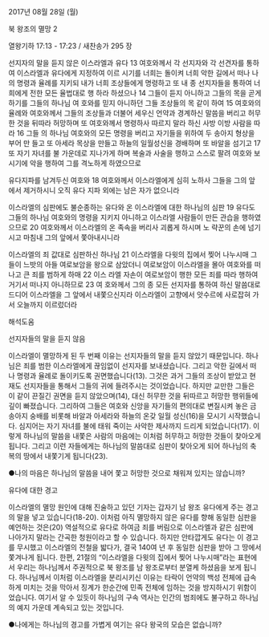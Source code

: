 2017년 08월 28일 (월)

북 왕조의 멸망 2



열왕기하 17:13 - 17:23 / 새찬송가 295 장


선지자의 말을 듣지 않은 이스라엘과 유다
13 여호와께서 각 선지자와 각 선견자를 통하여 이스라엘과 유다에게 지정하여 이르
시기를 너희는 돌이켜 너희 악한 길에서 떠나 나의 명령과 율례를 지키되 내가 너희
조상들에게 명령하고 또 내 종 선지자들을 통하여 너희에게 전한 모든 율법대로 행
하라 하셨으나 14 그들이 듣지 아니하고 그들의 목을 곧게 하기를 그들의 하나님 여
호와를 믿지 아니하던 그들 조상들의 목 같이 하여 15 여호와의 율례와 여호와께서
그들의 조상들과 더불어 세우신 언약과 경계하신 말씀을 버리고 허무한 것을 뒤따라
허망하며 또 여호와께서 명령하사 따르지 말라 하신 사방 이방 사람을 따라 16 그들
의 하나님 여호와의 모든 명령을 버리고 자기들을 위하여 두 송아지 형상을 부어 만
들고 또 아세라 목상을 만들고 하늘의 일월성신을 경배하며 또 바알을 섬기고 17 또
자기 자녀를 불 가운데로 지나가게 하며 복술과 사술을 행하고 스스로 팔려 여호와
보시기에 악을 행하여 그를 격노하게 하였으므로

유다지파를 남겨두신 여호와
18 여호와께서 이스라엘에게 심히 노하사 그들을 그의 앞에서 제거하시니 오직 유다
지파 외에는 남은 자가 없으니라

이스라엘의 심판에도 불순종하는 유다와 온 이스라엘에 대한 하나님의 심판
19 유다도 그들의 하나님 여호와의 명령을 지키지 아니하고 이스라엘 사람들이 만든
관습을 행하였으므로 20 여호와께서 이스라엘의 온 족속을 버리사 괴롭게 하시며 노
략꾼의 손에 넘기시고 마침내 그의 앞에서 쫓아내시니라

이스라엘의 죄 값대로 심판하신 하나님
21 이스라엘을 다윗의 집에서 찢어 나누시매 그들이 느밧의 아들 여로보암을 왕으로
삼았더니 여로보암이 이스라엘을 몰아 여호와를 떠나고 큰 죄를 범하게 하매 22 이스
라엘 자손이 여로보암이 행한 모든 죄를 따라 행하여 거기서 떠나지 아니하므로 23 여
호와께서 그의 종 모든 선지자를 통하여 하신 말씀대로 드디어 이스라엘을 그 앞에서
내쫓으신지라 이스라엘이 고향에서 앗수르에 사로잡혀 가서 오늘까지 이르렀더라

해석도움





선지자들의 말을 듣지 않음

이스라엘이 멸망하게 된 두 번째 이유는 선지자들의 말을 듣지 않았기 때문입니다. 하나님은 죄를 범한 이스라엘에게 끊임없이 선지자를 보내셨습니다. 그리고 악한 길에서 떠나 명령과 율례로 돌이키도록 권면했습니다(13). 그것은 과거 그들의 조상이 받았고 현재도 선지자들을 통해서 그들의 귀에 들려주시는 것이었습니다. 하지만 교만한 그들은 이 같이 끈질긴 권면을 듣지 않았으며(14), 대신 허무한 것을 뒤따르고 허망한 행위들에 깊이 빠졌습니다. 
그리하여 그들은 여호와 신앙을 자기들의 편의대로 변질시켜 놓은 금송아지 숭배를 비롯해 바알과 아세라와 하늘의 온갖 일월 성신(16)을 모시기 시작했습니다. 심지어는 자기 자녀를 불에 태워 죽이는 사악한 제사까지 드리게 되었습니다(17). 이렇게 하나님의 말씀을 내쫓은 사람의 마음에는 이처럼 허무하고 허망한 것들이 찾아오게 됩니다. 그리고 이런 자들에게는 하나님의 말씀대로 심판이 찾아오게 되어 하나님의 축복의 땅에서 내쫓기게 됩니다(23).

●나의 마음은 하나님의 말씀을 내어 쫓고 허망한 것으로 채워져 있지는 않습니까?

유다에 대한 경고

이스라엘의 멸망 원인에 대해 진술하고 있던 기자는 갑자기 남 왕조 유다에게 주는 경고의 말을 넣고 있습니다(18-20). 이처럼 아직 멸망하지 않은 유다를 향해 동일한 심판을 예언하는 것은(20) 역설적으로 유다로 하여금 죄를 버림으로 이스라엘과 같은 심판에 나아가지 말라는 간곡한 청원이라고 할 수 있습니다. 하지만 안타깝게도 유다는 이 경고를 무시했고 이스라엘의 전철을 밟다가, 결국 140여 년 후 동일한 심판을 받아 그 땅에서 쫓겨나게 됩니다. 
한편, 21절의 “이스라엘을 다윗의 집에서 찢어 나누시매”라는 표현에서 우리는 하나님께서 주권적으로 북 왕조를 남 왕조로부터 분열케 하셨음을 보게 됩니다. 하나님께서 이처럼 이스라엘을 분리시키신 이유는 타락이 언약의 백성 전체에 급속하게 미치는 것을 막아서 징계가 한순간에 민족 전체에 임하는 것을 방지하시기 위함이었습니다. 여기서 알 수 있듯이 하나님의 구속 역사는 인간의 범죄에도 불구하고 하나님의 예지 가운데 계속되고 있는 것입니다. 

●나에게는 하나님의 경고를 가볍게 여기는 유다 왕국의 모습은 없습니까?